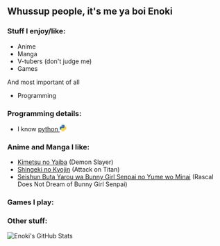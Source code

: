 ## Whussup people, it's me ya boi Enoki
### Stuff I enjoy/like:
- Anime 
- Manga 
- V-tubers (don't judge me)
- Games

And most important of all
- Programming
### Programming details:
- I know [python <img width=15px src="assets/python-logo.png"/>](https://python.org)
### Anime and Manga I like:
- [Kimetsu no Yaiba](https://myanimelist.net/anime/38000/Kimetsu_no_Yaiba) (Demon Slayer)
- [Shingeki no Kyojin](https://myanimelist.net/anime/16498/Shingeki_no_Kyojin) (Attack on Titan)
- [Seishun Buta Yarou wa Bunny Girl Senpai no Yume wo Minai](https://myanimelist.net/anime/37450/Seishun_Buta_Yarou_wa_Bunny_Girl_Senpai_no_Yume_wo_Minai) (Rascal Does Not Dream of Bunny Girl Senpai)
### Games I play:
### Other stuff:


[discord]: https://discordapp.com/users/559226493553737740
[discordserver]: https://discord.gg/cfqg2GNy69
[reddit]: https://www.reddit.com/u/EnokiUN
[subreddit]: https://www.reddit.com/r/Aminus

<img align="left" alt="Enoki's GitHub Stats" src="https://github-readme-stats.vercel.app/api?username=EnokiUN&show_icons=true&hide_border=true&theme=radical" />
